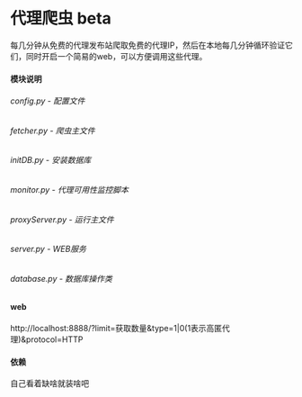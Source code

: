 # 代理爬虫 beta      
每几分钟从免费的代理发布站爬取免费的代理IP，然后在本地每几分钟循环验证它们，同时开启一个简易的web，可以方便调用这些代理。   

#### 模块说明   
###### config.py - 配置文件   
###### fetcher.py - 爬虫主文件   
###### initDB.py - 安装数据库   
###### monitor.py - 代理可用性监控脚本   
###### proxyServer.py - 运行主文件   
###### server.py - WEB服务   
###### database.py - 数据库操作类   
   


#### web   
http://localhost:8888/?limit=获取数量&type=1|0(1表示高匿代理)&protocol=HTTP

#### 依赖   
自己看着缺啥就装啥吧   